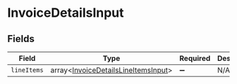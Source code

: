 # InvoiceDetailsInput


## Fields

| Field                                                                                      | Type                                                                                       | Required                                                                                   | Description                                                                                |
| ------------------------------------------------------------------------------------------ | ------------------------------------------------------------------------------------------ | ------------------------------------------------------------------------------------------ | ------------------------------------------------------------------------------------------ |
| `lineItems`                                                                                | array<[InvoiceDetailsLineItemsInput](../../models/shared/InvoiceDetailsLineItemsInput.md)> | :heavy_minus_sign:                                                                         | N/A                                                                                        |
